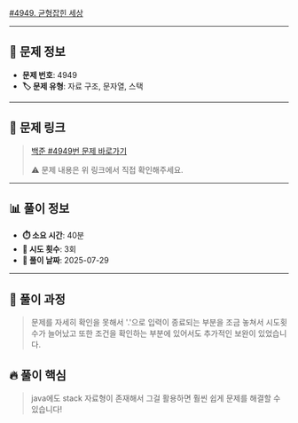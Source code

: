 [#4949. 균형잡힌 세상](https://www.acmicpc.net/problem/4949)
<img src="https://static.solved.ac/tier_small/7.svg" width="16" height="16">

---

## 📍 문제 정보

- **문제 번호**: 4949
- **🏷️ 문제 유형**: 자료 구조, 문자열, 스택

---

## 📝 문제 링크

> [백준 #4949번 문제 바로가기](https://www.acmicpc.net/problem/4949)
> 
> ⚠️ 문제 내용은 위 링크에서 직접 확인해주세요.

---

## 📊 풀이 정보

- **⏱️ 소요 시간**: 40분
- **🔄 시도 횟수**: 3회
- **📅 풀이 날짜**: 2025-07-29

---

## 💭 풀이 과정

> 문제를 자세히 확인을 못해서 '.'으로 입력이 종료되는 부분을 조금 놓쳐서 시도횟수가 늘어났고
또한 조건을 확인하는 부분에 있어서도 추가적인 보완이 있었습니다.

## 🔥 풀이 핵심

> java에도 stack 자료형이 존재해서 그걸 활용하면 훨씬 쉽게 문제를 해결할 수 있습니다!
